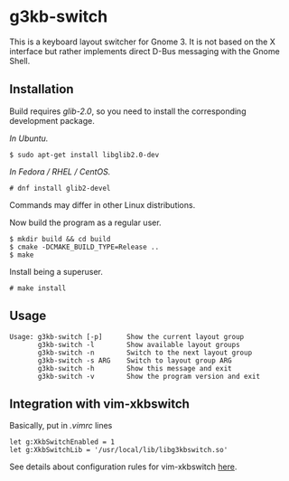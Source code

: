 g3kb-switch
===========

This is a keyboard layout switcher for Gnome 3. It is not based on the X
interface but rather implements direct D-Bus messaging with the Gnome Shell.

Installation
------------

Build requires *glib-2.0*, so you need to install the corresponding development
package.

*In Ubuntu.*

```ShellSession
$ sudo apt-get install libglib2.0-dev
```

*In Fedora / RHEL / CentOS.*

```ShellSession
# dnf install glib2-devel
```

Commands may differ in other Linux distributions.

Now build the program as a regular user.

```ShellSession
$ mkdir build && cd build
$ cmake -DCMAKE_BUILD_TYPE=Release ..
$ make
```

Install being a superuser.

```ShellSession
# make install
```

Usage
-----

```ShellSession
Usage: g3kb-switch [-p]      Show the current layout group
       g3kb-switch -l        Show available layout groups
       g3kb-switch -n        Switch to the next layout group
       g3kb-switch -s ARG    Switch to layout group ARG
       g3kb-switch -h        Show this message and exit
       g3kb-switch -v        Show the program version and exit
```

Integration with vim-xkbswitch
------------------------------

Basically, put in *.vimrc* lines

```vim
let g:XkbSwitchEnabled = 1
let g:XkbSwitchLib = '/usr/local/lib/libg3kbswitch.so'
```

See details about configuration rules for vim-xkbswitch
[here](https://github.com/lyokha/vim-xkbswitch#basic-configuration).


